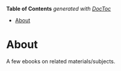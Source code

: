 <!-- START doctoc generated TOC please keep comment here to allow auto update -->
<!-- DON'T EDIT THIS SECTION, INSTEAD RE-RUN doctoc TO UPDATE -->
**Table of Contents**  *generated with [DocToc](https://github.com/thlorenz/doctoc)*

- [About](#about)

<!-- END doctoc generated TOC please keep comment here to allow auto update -->

# About

A few ebooks on related materials/subjects.
